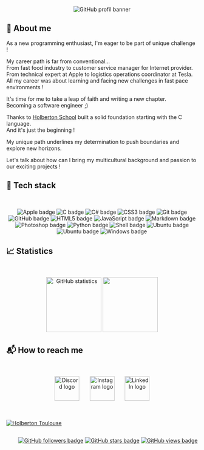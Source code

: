 <p align="center">
    <picture>
        <source media="(prefers-color-scheme: dark)" srcset="https://raw.githubusercontent.com/fchavonet/fchavonet/main/assets/banner-darkmode.png">
        <source media="(prefers-color-scheme: light)" srcset="https://raw.githubusercontent.com/fchavonet/fchavonet/main/assets/banner-lightmode.png">
        <img src="https://raw.githubusercontent.com/fchavonet/fchavonet/main/assets/banner.png" alt="GitHub profil banner">
    </picture>
</p>

## 📝 About me

<p>
    As a new programming enthusiast, I'm eager to be part of unique challenge !
</p>
<p>
    My career path is far from conventional...
    <br>
    From fast food industry to customer service manager for Internet provider.
    <br>
    From technical expert at Apple to logistics operations coordinator at Tesla.
    <br>
    All my career was about learning and facing new challenges in fast pace environments !
</p>
<p>
    It's time for me to take a leap of faith and writing a new chapter.
    <br>
    Becoming a software engineer ;)
</p>
<p>
    Thanks to <a href="https://www.holbertonschool.com/" target="_blank">Holberton School</a> built a solid foundation starting with the C language.
    <br>
    And it's just the beginning !
</p>
<p>
    My unique path underlines my determination to push boundaries and explore new horizons.
</p>
<p>
    Let's talk about how can I bring my multicultural background and passion to our exciting projects !
</p>

## 💾 Tech stack

<br>
<p align="center">
    <img src="https://img.shields.io/badge/APPLE-000000?logo=apple&logoColor=white&style=for-the-badge" alt="Apple badge">
    <img src="https://img.shields.io/badge/c-a8b9cc?logo=c&logoColor=black&style=for-the-badge" alt="C badge">
    <img src="https://img.shields.io/badge/C\#-512bd4?logo=csharp&logoColor=white&style=for-the-badge" alt="C# badge"> 
    <img src="https://img.shields.io/badge/CSS3-1572b6?logo=css3&logoColor=white&style=for-the-badge" alt="CSS3 badge">
    <img src="https://img.shields.io/badge/Git-f05032?logo=git&logoColor=white&style=for-the-badge" alt="Git badge">
    <img src="https://img.shields.io/badge/GitHub-181717?logo=github&logoColor=white&style=for-the-badge" alt="GitHub badge">
    <img src="https://img.shields.io/badge/HTML5-e34f26?logo=html5&logoColor=white&style=for-the-badge" alt="HTML5 badge">
    <img src="https://img.shields.io/badge/JAVASCRIPT-f7df1e?logo=javascript&logoColor=black&style=for-the-badge" alt="JavaScript badge">
    <img src="https://img.shields.io/badge/Markdown-000000?logo=markdown&logoColor=white&style=for-the-badge" alt="Markdown badge">
    <img src="https://img.shields.io/badge/PHOTOSHOP-31a8ff?logo=adobephotoshop&logoColor=white&style=for-the-badge" alt="Photoshop badge">
    <img src="https://img.shields.io/badge/PYTHON-3776ab?logo=python&logoColor=white&style=for-the-badge" alt="Python badge">
    <img src="https://img.shields.io/badge/SHELL-000000?logo=powershell&logoColor=white&style=for-the-badge" alt="Shell badge">
    <img src="https://img.shields.io/badge/UBUNTU-e95420?logo=ubuntu&logoColor=white&style=for-the-badge" alt="Ubuntu badge">
    <img src="https://img.shields.io/badge/UNITY-000000?logo=unity&logoColor=white&style=for-the-badge" alt="Ubuntu badge">
    <img src="https://img.shields.io/badge/WINDOWS-0078d4?logo=windows&logoColor=white&style=for-the-badge" alt="Windows badge">    
</p>

## 📈 Statistics

<br>
<p align="center">
    <a href="https://github.com/anuraghazra/github-readme-stats" target="_blank"><img height="145em" src="https://github-readme-stats.vercel.app/api?username=fchavonet&bg_color=00000000&hide_border=true&hide_title=true&hide=contribs" alt="GitHub statistics"></a>
    <a href="https://streak-stats.demolab.com/demo/" target="_blank"><img height="145em" src="https://github-readme-stats.vercel.app/api/top-langs/?username=fchavonet&layout=compact&bg_color=00000000&hide_border=true&hide_title=true"></a>
</p>

## 📬 How to reach me

<br>
<p align="center">
    <a href="https://discord.gg/swu4BfB9" target="_blank"><img height="65em" src="https://www.svgrepo.com/show/331368/discord-v2.svg" alt="Discord logo"></a>
    &nbsp;&nbsp;&nbsp;&nbsp;&nbsp;
    <a href="https://www.instagram.com/pandolowitz/" target="_blank"><img height="65em" src="https://www.svgrepo.com/show/331440/instagram.svg" alt="Instagram logo"></a>
    &nbsp;&nbsp;&nbsp;&nbsp;&nbsp;
    <a href="https://www.linkedin.com/" target="_blank"><img height="65em" src="https://www.svgrepo.com/show/331463/linkedin.svg" alt="LinkedIn logo"></a>
</p>

##

<br>
<a href="https://www.holbertonschool.fr/campus/toulouse/" target="_blank" ><img src="https://blog.holbertonschool.com/wp-content/uploads/2022/01/Capture-decran-2022-01-11-172847.png" alt="Holberton Toulouse"></a>

##

<p align="right">
    <a href="https://shields.io/" target="_blank"><img src="https://img.shields.io/github/followers/fchavonet?label=Followers" alt="GitHub followers badge"></a>
    <a href="https://shields.io/" target="_blank"><img src="https://img.shields.io/github/stars/fchavonet?label=Stars" alt="GitHub stars badge"></a>
    <a href="https://github.com/antonkomarev/github-profile-views-counter/" target=_blank"><img src="https://komarev.com/ghpvc/?username=fchavonet&label=Views" alt="GitHub views badge"></a>
</p>
